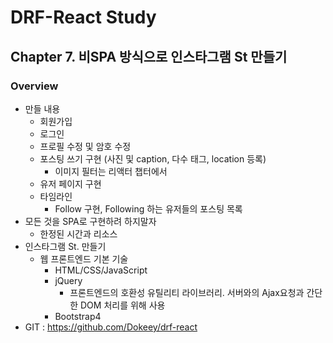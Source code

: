 # DRF-React Study

## Chapter 7. 비SPA 방식으로 인스타그램 St 만들기

### Overview

- 만들 내용
  - 회원가입
  - 로그인
  - 프로필 수정 및 암호 수정
  - 포스팅 쓰기 구현 (사진 및 caption, 다수 태그, location 등록)
    - 이미지 필터는 리액터 챕터에서
  - 유저 페이지 구현
  - 타임라인
    - Follow 구현, Following 하는 유저들의 포스팅 목록
- 모든 것을 SPA로 구현하려 하지말자
  - 한정된 시간과 리소스
- 인스타그램 St. 만들기
  - 웹 프론트엔드 기본 기술
    - HTML/CSS/JavaScript
    - jQuery
      - 프론트엔드의 호환성 유틸리티 라이브러리. 서버와의 Ajax요청과 간단한 DOM 처리를 위해 사용
    - Bootstrap4
- GIT : https://github.com/Dokeey/drf-react

